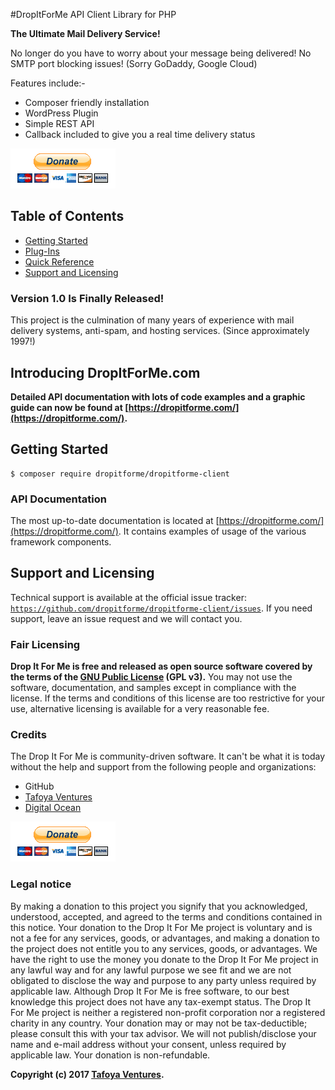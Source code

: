 #DropItForMe API Client Library for PHP

**The Ultimate Mail Delivery Service!**

No longer do you have to worry about your message being delivered! No SMTP port blocking issues! (Sorry GoDaddy, Google Cloud)

Features include:-

* Composer friendly installation
* WordPress Plugin
* Simple REST API
* Callback included to give you a real time delivery status

[![Paypal](ui/images/paypal.png)](https://www.paypal.me/dropitforme)

## Table of Contents

* [Getting Started](#getting-started)
* [Plug-Ins](#plug-ins)
* [Quick Reference](#quick-reference)
* [Support and Licensing](#support-and-licensing)

### Version 1.0 Is Finally Released!

This project is the culmination of many years of experience with mail delivery systems, anti-spam, and hosting services. (Since approximately 1997!)

## Introducing DropItForMe.com

**Detailed API documentation with lots of code examples and a graphic guide can now be found at [https://dropitforme.com/](https://dropitforme.com/).**

## Getting Started

    $ composer require dropitforme/dropitforme-client

### API Documentation

The most up-to-date documentation is located at [https://dropitforme.com/](https://dropitforme.com/). It contains examples of usage of the various framework components.

## Support and Licensing

Technical support is available at the official issue tracker: [`https://github.com/dropitforme/dropitforme-client/issues`](https://github.com/dropitforme/dropitforme-client/issues). If you need support, leave an issue request and we will contact you.

### Fair Licensing

**Drop It For Me is free and released as open source software covered by the terms of the [GNU Public License](http://www.gnu.org/licenses/gpl-3.0.html) (GPL v3).** You may not use the software, documentation, and samples except in compliance with the license. If the terms and conditions of this license are too restrictive for your use, alternative licensing is available for a very reasonable fee.

### Credits

The Drop It For Me is community-driven software. It can't be what it is today without the help and support from the following people and organizations:

* GitHub
* [Tafoya Ventures](https://tafoyaventures.com)
* [Digital Ocean](https://m.do.co/c/f62e7e7593cf)

[![Paypal](ui/images/paypal.png)](https://www.paypal.me/dropitforme)

### Legal notice

By making a donation to this project you signify that you acknowledged, understood, accepted, and agreed to the terms and conditions contained in this notice. Your donation to the Drop It For Me project is voluntary and is not a fee for any services, goods, or advantages, and making a donation to the project does not entitle you to any services, goods, or advantages. We have the right to use the money you donate to the Drop It For Me project in any lawful way and for any lawful purpose we see fit and we are not obligated to disclose the way and purpose to any party unless required by applicable law. Although Drop It For Me is free software, to our best knowledge this project does not have any tax-exempt status. The Drop It For Me project is neither a registered non-profit corporation nor a registered charity in any country. Your donation may or may not be tax-deductible; please consult this with your tax advisor. We will not publish/disclose your name and e-mail address without your consent, unless required by applicable law. Your donation is non-refundable.

**Copyright (c) 2017 [Tafoya Ventures](https://tafoyaventures.com).**
